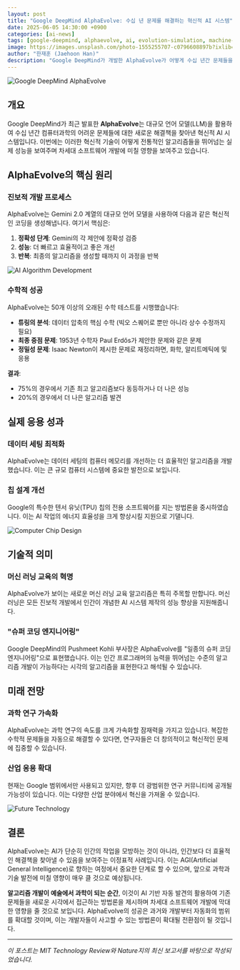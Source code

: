 ```yaml
---
layout: post
title: "Google DeepMind AlphaEvolve: 수십 년 문제를 해결하는 혁신적 AI 시스템"
date: 2025-06-05 14:30:00 +0900
categories: [ai-news]
tags: [google-deepmind, alphaevolve, ai, evolution-simulation, machine-learning, algorithm-design]
image: https://images.unsplash.com/photo-1555255707-c0796608897b?ixlib=rb-4.0.3&ixid=M3wxMjA3fDB8MHxwaG90by1wYWdlfHx8fGVufDB8fHx8fA%3D%3D&auto=format&fit=crop&w=1000&q=80
author: "한재훈 (Jaehoon Han)"
description: "Google DeepMind가 개발한 AlphaEvolve가 어떻게 수십 년간 문제들을 인간보다 더 효율적으로 해결하는지 자세히 살펴봅시다."
---
```


![Google DeepMind AlphaEvolve](https://images.unsplash.com/photo-1555255707-c0796608897b?ixlib=rb-4.0.3&ixid=M3wxMjA3fDB8MHxwaG90by1wYWdlfHx8fGVufDB8fHx8fA%3D%3D&auto=format&fit=crop&w=1000&q=80)

## 개요

Google DeepMind가 최근 발표한 **AlphaEvolve**는 대규모 언어 모델(LLM)을 활용하여 수십 년간 컴퓨터과학의 어려운 문제들에 대한 새로운 해결책을 찾아낸 혁신적 AI 시스템입니다. 이번에는 이러한 혁신적 기술이 어떻게 전통적인 알고리즘들을 뛰어넘는 실제 성능을 보여주며 차세대 소프트웨어 개발에 미칠 영향을 보여주고 있습니다.

## AlphaEvolve의 핵심 원리

### 진보적 개발 프로세스

AlphaEvolve는 Gemini 2.0 계열의 대규모 언어 모델을 사용하여 다음과 같은 혁신적인 코딩을 생성해냅니다. 여기서 핵심은:

1. **정확성 단계**: Gemini의 각 제안에 정확성 검증
2. **성능**: 더 빠르고 효율적이고 좋은 개선
3. **반복**: 최종의 알고리즘을 생성할 때까지 이 과정을 반복

![AI Algorithm Development](https://images.unsplash.com/photo-1518709268805-4e90342af217?ixlib=rb-4.0.3&ixid=M3wxMjA3fDB8MHxwaG90by1wYWdlfHx8fGVufDB8fHx8fA%3D%3D&auto=format&fit=crop&w=800&q=80)

### 수학적 성공

AlphaEvolve는 50개 이상의 오래된 수학 테스트를 시행했습니다:

- **튜링의 분석**: 데이터 압축의 핵심 수학 (빅오 스퀘어로 뿐만 아니라 상수 수정까지 필요)
- **최종 중점 문제**: 1953년 수학자 Paul Erdős가 제안한 문제와 같은 문제
- **정밀성 문제**: Isaac Newton이 제시한 문제로 재정리하면, 화학, 알리트메틱에 및 응용

**결과**:
- 75%의 경우에서 기존 최고 알고리즘보다 동등하거나 더 나은 성능
- 20%의 경우에서 더 나은 알고리즘 발견

## 실제 응용 성과

### 데이터 세팅 최적화

AlphaEvolve는 데이터 세팅의 컴퓨터 메모리를 개선하는 더 효율적인 알고리즘을 개발했습니다. 이는 큰 규모 컴퓨터 시스템에 중요한 발전으로 보입니다.

### 칩 설계 개선

Google의 특수한 텐서 유닛(TPU) 칩의 전용 소프트웨어를 지는 방법론을 중시하였습니다. 이는 AI 작업의 에너지 효율성을 크게 향상시킬 지원으로 기댈니다.

![Computer Chip Design](https://images.unsplash.com/photo-1558494949-ef010cbdcc31?ixlib=rb-4.0.3&ixid=M3wxMjA3fDB8MHxwaG90by1wYWdlfHx8fGVufDB8fHx8fA%3D%3D&auto=format&fit=crop&w=800&q=80)

## 기술적 의미

### 머신 러닝 교육의 혁명

AlphaEvolve가 보이는 새로운 머신 러닝 교육 알고리즘은 특히 주목할 만합니다. 머신 러닝은 모든 진보적 개발에서 인간이 개념한 AI 시스템 제작의 성능 향상을 지원해줍니다.

### "슈퍼 코딩 엔지니어링"

Google DeepMind의 Pushmeet Kohli 부사장은 AlphaEvolve를 "일종의 슈퍼 코딩 엔지니어링"으로 표현했습니다. 이는 인간 프로그래머의 능력을 뛰어넘는 수준의 알고리즘 개발이 가능하다는 시각의 알고리즘을 표현한다고 해석될 수 있습니다.

## 미래 전망

### 과학 연구 가속화

AlphaEvolve는 과학 연구의 속도를 크게 가속화할 잠재력을 가지고 있습니다. 복잡한 수학적 문제들을 자동으로 해결할 수 있다면, 연구자들은 더 창의적이고 혁신적인 문제에 집중할 수 있습니다.

### 산업 응용 확대

현재는 Google 범위에서만 사용되고 있지만, 향후 더 광범위한 연구 커뮤니티에 공개될 가능성이 있습니다. 이는 다양한 산업 분야에서 혁신을 가져올 수 있습니다.

![Future Technology](https://images.unsplash.com/photo-1451187580459-43490279c0fa?ixlib=rb-4.0.3&ixid=M3wxMjA3fDB8MHxwaG90by1wYWdlfHx8fGVufDB8fHx8fA%3D%3D&auto=format&fit=crop&w=800&q=80)

## 결론

AlphaEvolve는 AI가 단순히 인간의 작업을 모방하는 것이 아니라, 인간보다 더 효율적인 해결책을 찾아낼 수 있음을 보여주는 이정표적 사례입니다. 이는 AGI(Artificial General Intelligence)로 향하는 여정에서 중요한 단계로 할 수 있으며, 앞으로 과학과 기술 발전에 미칠 영향이 매우 클 것으로 예상됩니다.

**알고리즘 개발이 예술에서 과학이 되는 순간**, 이것이 AI 기반 자동 발견의 활용하여 기존 문제들을 새로운 시각에서 접근하는 방법론을 제시하며 차세대 소프트웨어 개발에 막대한 영향을 줄 것으로 보입니다. AlphaEvolve의 성공은 과거와 개발부터 자동화의 범위를 확대할 것이며, 이는 개발자들이 사고할 수 있는 방법론이 확대될 전환점이 될 것입니다.

---

*이 포스트는 MIT Technology Review와 Nature지의 최신 보고서를 바탕으로 작성되었습니다.*